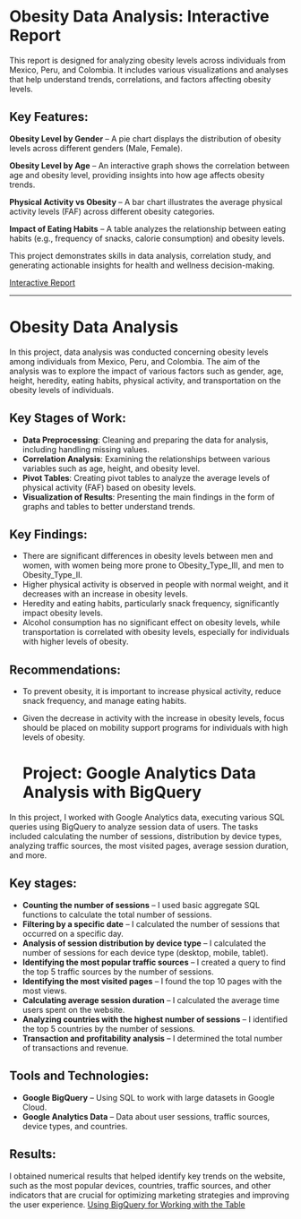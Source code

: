 # Obesity Data Analysis: Interactive Report

This report is designed for analyzing obesity levels across individuals from Mexico, Peru, and Colombia. It includes various visualizations and analyses that help understand trends, correlations, and factors affecting obesity levels.

## Key Features:

 **Obesity Level by Gender** – A pie chart displays the distribution of obesity levels across different genders (Male, Female).

 **Obesity Level by Age** – An interactive graph shows the correlation between age and obesity level, providing insights into how age affects obesity trends.

 **Physical Activity vs Obesity** – A bar chart illustrates the average physical activity levels (FAF) across different obesity categories.

 **Impact of Eating Habits** – A table analyzes the relationship between eating habits (e.g., frequency of snacks, calorie consumption) and obesity levels.

This project demonstrates skills in data analysis, correlation study, and generating actionable insights for health and wellness decision-making.

[Interactive Report](https://public.tableau.com/app/profile/lena.elena/viz/Book1_17308281116690/ObesityAnalysis)

***

# Obesity Data Analysis

In this project, data analysis was conducted concerning obesity levels among individuals from Mexico, Peru, and Colombia. The aim of the analysis was to explore the impact of various factors such as gender, age, height, heredity, eating habits, physical activity, and transportation on the obesity levels of individuals.

## Key Stages of Work:
- **Data Preprocessing**: Cleaning and preparing the data for analysis, including handling missing values.
- **Correlation Analysis**: Examining the relationships between various variables such as age, height, and obesity level.
- **Pivot Tables**: Creating pivot tables to analyze the average levels of physical activity (FAF) based on obesity levels.
- **Visualization of Results**: Presenting the main findings in the form of graphs and tables to better understand trends.

## Key Findings:
- There are significant differences in obesity levels between men and women, with women being more prone to Obesity_Type_III, and men to Obesity_Type_II.
- Higher physical activity is observed in people with normal weight, and it decreases with an increase in obesity levels.
- Heredity and eating habits, particularly snack frequency, significantly impact obesity levels.
- Alcohol consumption has no significant effect on obesity levels, while transportation is correlated with obesity levels, especially for individuals with higher levels of obesity.

## Recommendations:
- To prevent obesity, it is important to increase physical activity, reduce snack frequency, and manage eating habits.
- Given the decrease in activity with the increase in obesity levels, focus should be placed on mobility support programs for individuals with high levels of obesity.

  # Project: Google Analytics Data Analysis with BigQuery

In this project, I worked with Google Analytics data, executing various SQL queries using BigQuery to analyze session data of users. The tasks included calculating the number of sessions, distribution by device types, analyzing traffic sources, the most visited pages, average session duration, and more.

## Key stages:
- **Counting the number of sessions** – I used basic aggregate SQL functions to calculate the total number of sessions.
- **Filtering by a specific date** – I calculated the number of sessions that occurred on a specific day.
- **Analysis of session distribution by device type** – I calculated the number of sessions for each device type (desktop, mobile, tablet).
- **Identifying the most popular traffic sources** – I created a query to find the top 5 traffic sources by the number of sessions.
- **Identifying the most visited pages** – I found the top 10 pages with the most views.
- **Calculating average session duration** – I calculated the average time users spent on the website.
- **Analyzing countries with the highest number of sessions** – I identified the top 5 countries by the number of sessions.
- **Transaction and profitability analysis** – I determined the total number of transactions and revenue.

## Tools and Technologies:
- **Google BigQuery** – Using SQL to work with large datasets in Google Cloud.
- **Google Analytics Data** – Data about user sessions, traffic sources, device types, and countries.

## Results:
I obtained numerical results that helped identify key trends on the website, such as the most popular devices, countries, traffic sources, and other indicators that are crucial for optimizing marketing strategies and improving the user experience.
[Using BigQuery for Working with the Table](https://docs.google.com/document/d/1i3nq66Lkm2xyAaC3ioxFFUcFRt7ePe7zuDsD8ehQ9wA/edit?tab=t.0#heading=h.1kywdni6h5q5)


